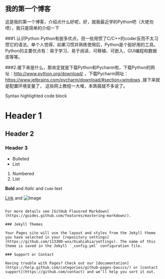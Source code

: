 ## 我的第一个博客

   这是我的第一个博客，介绍点什么好呢，好，就我最近学的Python吧（大佬勿喷），我只是简单的介绍一下

###1.认识Python
  Python有挺多优点，但一些用惯了C/C++的coder反而不太习惯它的语法，单个人觉得，如果习惯并熟练使用后，Python是个挺好用的工具。Python的主要优点有：易于学习、易于阅读、可移植、可嵌入、GUI编程和数据库等等。

###2.接下来是什么，那肯定就是下载Python和Pycharm啦，下载Python的网址：http://www.python.org/download/ ，下载Pycharm网址：https://www.jetbrains.com/pycharm/download/#section=windows ,接下来就是配置环境变量了， 这些网上教程一大堆，本蒟蒻就不多说了。 




Syntax highlighted code block

# Header 1
## Header 2
### Header 3

- Bulleted
- List

1. Numbered
2. List

**Bold** and _Italic_ and `Code` text

[Link](url) and ![Image](src)
```

For more details see [GitHub Flavored Markdown](https://guides.github.com/features/mastering-markdown/).

### Jekyll Themes

Your Pages site will use the layout and styles from the Jekyll theme you have selected in your [repository settings](https://github.com/113300-wxx/hiahiahia/settings). The name of this theme is saved in the Jekyll `_config.yml` configuration file.

### Support or Contact

Having trouble with Pages? Check out our [documentation](https://help.github.com/categories/github-pages-basics/) or [contact support](https://github.com/contact) and we’ll help you sort it out.
